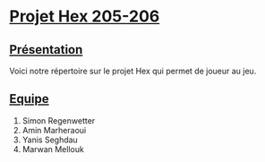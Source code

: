 # <u>Projet Hex 205-206</u>

## <u>Présentation</u>
Voici notre répertoire sur le projet Hex qui permet de joueur au jeu.

## <u>Equipe</u>
1. Simon Regenwetter
2. Amin Marheraoui
3. Yanis Seghdau
4. Marwan Mellouk
